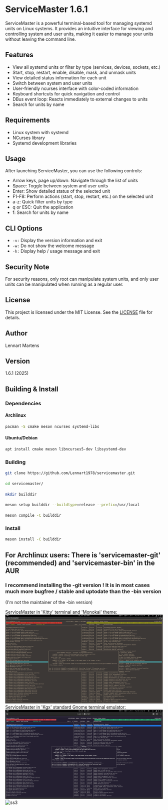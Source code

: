 # ServiceMaster 1.6.1

ServiceMaster is a powerful terminal-based tool for managing systemd units on Linux systems. It provides an intuitive interface for viewing and controlling system and user units, making it easier to manage your units without leaving the command line.

## Features

- View all systemd units or filter by type (services, devices, sockets, etc.)
- Start, stop, restart, enable, disable, mask, and unmask units
- View detailed status information for each unit
- Switch between system and user units
- User-friendly ncurses interface with color-coded information
- Keyboard shortcuts for quick navigation and control
- DBus event loop: Reacts immediately to external changes to units
- Search for units by name

## Requirements

- Linux system with systemd
- NCurses library
- Systemd development libraries

## Usage

After launching ServiceMaster, you can use the following controls:

- Arrow keys, page up/down: Navigate through the list of units
- Space: Toggle between system and user units
- Enter: Show detailed status of the selected unit
- F1-F8: Perform actions (start, stop, restart, etc.) on the selected unit
- a-z: Quick filter units by type
- q or ESC: Quit the application
- f: Search for units by name

## CLI Options

- `-v:` Display the version information and exit
- `-w:` Do not show the welcome message
- `-h:` Display help / usage message and exit

## Security Note

For security reasons, only root can manipulate system units, and only user units can be manipulated when running as a regular user.

## License

This project is licensed under the MIT License. See the [LICENSE](LICENSE) file for details.

## Author

Lennart Martens

## Version

1.6.1 (2025)

## Building & Install

### Dependencies

#### Archlinux

```bash
pacman -S cmake meson ncurses systemd-libs
```

#### Ubuntu/Debian

```bash
apt install cmake meson libncurses5-dev libsystemd-dev
```

### Building

```bash
git clone https://github.com/Lennart1978/servicemaster.git

cd servicemaster/

mkdir builddir

meson setup builddir --buildtype=release --prefix=/usr/local

meson compile -C builddir
```

### Install

```bash
meson install -C builddir
```

## For Archlinux users: There is 'servicemaster-git' (recommended) and 'servicemaster-bin' in the AUR

### I recommend installing the -git version ! It is in most cases much more bugfree / stable and uptodate than the -bin version

(I'm not the maintainer of the -bin version)

ServiceMaster in 'Kitty' terminal and 'Monokai' theme:
![ss1](sm-kitty-monokai.png)
ServiceMaster in 'Kgx' standard Gnome terminal emulator:
![ss2](servicemaster.png)
![ss3](servicemaster-logo.jpeg)
